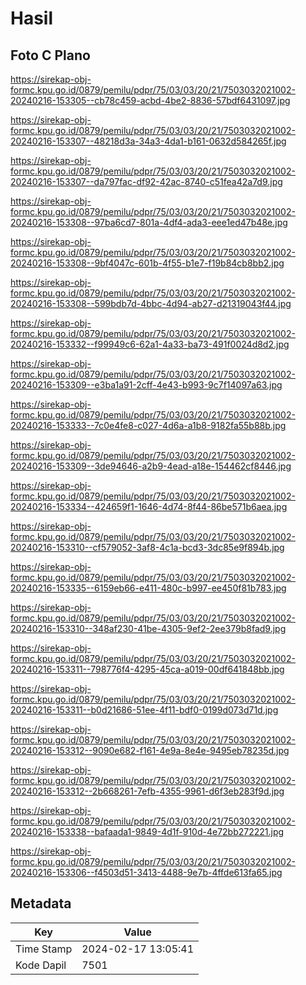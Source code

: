 # Hasil

## Foto C Plano

https://sirekap-obj-formc.kpu.go.id/0879/pemilu/pdpr/75/03/03/20/21/7503032021002-20240216-153305--cb78c459-acbd-4be2-8836-57bdf6431097.jpg

https://sirekap-obj-formc.kpu.go.id/0879/pemilu/pdpr/75/03/03/20/21/7503032021002-20240216-153307--48218d3a-34a3-4da1-b161-0632d584265f.jpg

https://sirekap-obj-formc.kpu.go.id/0879/pemilu/pdpr/75/03/03/20/21/7503032021002-20240216-153307--da797fac-df92-42ac-8740-c51fea42a7d9.jpg

https://sirekap-obj-formc.kpu.go.id/0879/pemilu/pdpr/75/03/03/20/21/7503032021002-20240216-153308--97ba6cd7-801a-4df4-ada3-eee1ed47b48e.jpg

https://sirekap-obj-formc.kpu.go.id/0879/pemilu/pdpr/75/03/03/20/21/7503032021002-20240216-153308--9bf4047c-601b-4f55-b1e7-f19b84cb8bb2.jpg

https://sirekap-obj-formc.kpu.go.id/0879/pemilu/pdpr/75/03/03/20/21/7503032021002-20240216-153308--599bdb7d-4bbc-4d94-ab27-d21319043f44.jpg

https://sirekap-obj-formc.kpu.go.id/0879/pemilu/pdpr/75/03/03/20/21/7503032021002-20240216-153332--f99949c6-62a1-4a33-ba73-491f0024d8d2.jpg

https://sirekap-obj-formc.kpu.go.id/0879/pemilu/pdpr/75/03/03/20/21/7503032021002-20240216-153309--e3ba1a91-2cff-4e43-b993-9c7f14097a63.jpg

https://sirekap-obj-formc.kpu.go.id/0879/pemilu/pdpr/75/03/03/20/21/7503032021002-20240216-153333--7c0e4fe8-c027-4d6a-a1b8-9182fa55b88b.jpg

https://sirekap-obj-formc.kpu.go.id/0879/pemilu/pdpr/75/03/03/20/21/7503032021002-20240216-153309--3de94646-a2b9-4ead-a18e-154462cf8446.jpg

https://sirekap-obj-formc.kpu.go.id/0879/pemilu/pdpr/75/03/03/20/21/7503032021002-20240216-153334--424659f1-1646-4d74-8f44-86be571b6aea.jpg

https://sirekap-obj-formc.kpu.go.id/0879/pemilu/pdpr/75/03/03/20/21/7503032021002-20240216-153310--cf579052-3af8-4c1a-bcd3-3dc85e9f894b.jpg

https://sirekap-obj-formc.kpu.go.id/0879/pemilu/pdpr/75/03/03/20/21/7503032021002-20240216-153335--6159eb66-e411-480c-b997-ee450f81b783.jpg

https://sirekap-obj-formc.kpu.go.id/0879/pemilu/pdpr/75/03/03/20/21/7503032021002-20240216-153310--348af230-41be-4305-9ef2-2ee379b8fad9.jpg

https://sirekap-obj-formc.kpu.go.id/0879/pemilu/pdpr/75/03/03/20/21/7503032021002-20240216-153311--798776f4-4295-45ca-a019-00df641848bb.jpg

https://sirekap-obj-formc.kpu.go.id/0879/pemilu/pdpr/75/03/03/20/21/7503032021002-20240216-153311--b0d21686-51ee-4f11-bdf0-0199d073d71d.jpg

https://sirekap-obj-formc.kpu.go.id/0879/pemilu/pdpr/75/03/03/20/21/7503032021002-20240216-153312--9090e682-f161-4e9a-8e4e-9495eb78235d.jpg

https://sirekap-obj-formc.kpu.go.id/0879/pemilu/pdpr/75/03/03/20/21/7503032021002-20240216-153312--2b668261-7efb-4355-9961-d6f3eb283f9d.jpg

https://sirekap-obj-formc.kpu.go.id/0879/pemilu/pdpr/75/03/03/20/21/7503032021002-20240216-153338--bafaada1-9849-4d1f-910d-4e72bb272221.jpg

https://sirekap-obj-formc.kpu.go.id/0879/pemilu/pdpr/75/03/03/20/21/7503032021002-20240216-153306--f4503d51-3413-4488-9e7b-4ffde613fa65.jpg


## Metadata

| Key        | Value               |
| ---------- | ------------------- |
| Time Stamp | 2024-02-17 13:05:41 |
| Kode Dapil | 7501                |



